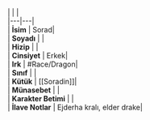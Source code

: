 |  |  |<br>|---|---|<br>| **İsim** | Sorad|<br>| **Soyadı** | |<br>| **Hizip** | |<br>| **Cinsiyet** | Erkek|<br>| **Irk** | #Race/Dragon|<br>| **Sınıf** | |<br>| **Kütük** | [[Soradin]]|<br>| **Münasebet** | |<br>| **Karakter Betimi** | |<br>| **İlave Notlar** | Ejderha kralı, elder drake|<br>